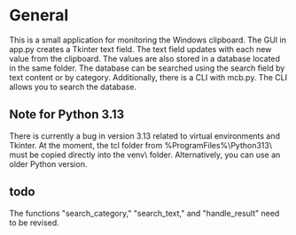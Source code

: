 # General
This is a small application for monitoring the Windows clipboard. The GUI in app.py creates a Tkinter text field. The text field updates with each new value from the clipboard.
The values are also stored in a database located in the same folder. The database can be searched using the search field by text content or by category.
Additionally, there is a CLI with mcb.py. The CLI allows you to search the database.

## Note for Python 3.13
There is currently a bug in version 3.13 related to virtual environments and Tkinter. At the moment, the tcl folder from %ProgramFiles%\Python313\ must be copied directly into the venv\ folder.
Alternatively, you can use an older Python version.

## todo
The functions "search_category," "search_text," and "handle_result" need to be revised.